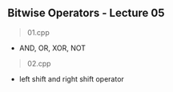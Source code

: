 ## Bitwise Operators - Lecture 05

> 01.cpp

- AND, OR, XOR, NOT

> 02.cpp

- left shift and right shift operator
